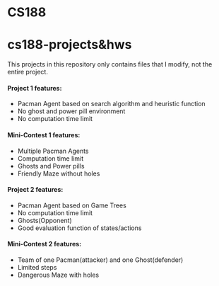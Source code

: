 # CS188
# cs188-projects&hws

This projects in this repository only contains files that I modify, not the entire project.

#### Project 1 features:
  - Pacman Agent based on search algorithm and heuristic function
  - No ghost and power pill environment
  - No computation time limit

#### Mini-Contest 1 features:
  - Multiple Pacman Agents
  - Computation time limit
  - Ghosts and Power pills
  - Friendly Maze without holes

#### Project 2 features:
  - Pacman Agent based on Game Trees
  - No computation time limit
  - Ghosts(Opponent)
  - Good evaluation function of states/actions

#### Mini-Contest 2 features:
  - Team of one Pacman(attacker) and one Ghost(defender)
  - Limited steps
  - Dangerous Maze with holes
  

